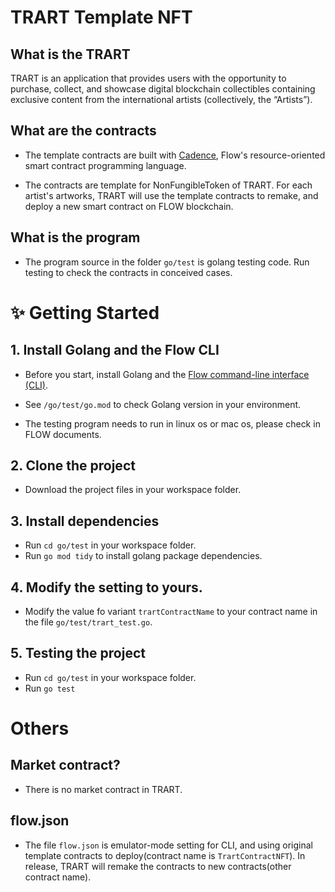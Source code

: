 # TRART Template NFT

## What is the TRART

TRART is an application that provides users with the opportunity to purchase, collect, and showcase digital blockchain collectibles containing exclusive content from the international artists (collectively, the “Artists”).

## What are the contracts

- The template contracts are built with [Cadence](https://docs.onflow.org/cadence), Flow's resource-oriented smart contract programming language. 

- The contracts are template for NonFungibleToken of TRART. For each artist's artworks, TRART will use the template contracts to remake, and deploy a new smart contract on FLOW blockchain.

## What is the program

- The program source in the folder `go/test` is golang testing code. Run testing to check the contracts in conceived cases.

# ✨ Getting Started

## 1. Install Golang and the Flow CLI

- Before you start, install Golang and the [Flow command-line interface (CLI)](https://docs.onflow.org/flow-cli).

- See `/go/test/go.mod` to check Golang version in your environment.

- The testing program needs to run in linux os or mac os, please check in FLOW documents.

## 2. Clone the project

- Download the project files in your workspace folder.

## 3. Install dependencies

- Run `cd go/test` in your workspace folder.
- Run `go mod tidy` to install golang package dependencies.

## 4. Modify the setting to yours.

- Modify the value fo variant `trartContractName` to your contract name in the file `go/test/trart_test.go`.

## 5. Testing the project

- Run `cd go/test` in your workspace folder.
- Run `go test`

# Others

## Market contract?

- There is no market contract in TRART. 

## flow.json

- The file `flow.json` is emulator-mode setting for CLI, and using original template contracts to deploy(contract name is `TrartContractNFT`). In release, TRART will remake the contracts to new contracts(other contract name). 
